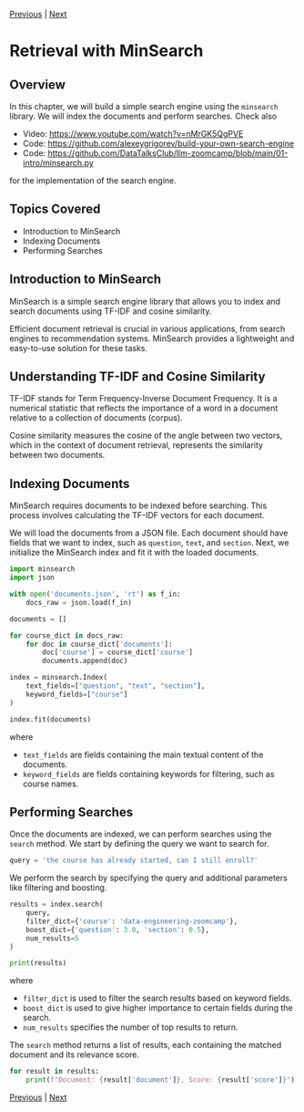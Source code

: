 [Previous](preparing-the-environment.md) | [Next](generation-with-openai.md)


# Retrieval with MinSearch

## Overview

In this chapter, we will build a simple search engine using the `minsearch` library. We will index the documents and perform searches. Check also

* Video: https://www.youtube.com/watch?v=nMrGK5QgPVE
* Code: https://github.com/alexeygrigorev/build-your-own-search-engine
* Code: https://github.com/DataTalksClub/llm-zoomcamp/blob/main/01-intro/minsearch.py

for the implementation of the search engine.

## Topics Covered

- Introduction to MinSearch
- Indexing Documents
- Performing Searches

## Introduction to MinSearch

MinSearch is a simple search engine library that allows you to index and search documents using TF-IDF and cosine similarity.

Efficient document retrieval is crucial in various applications, from search engines to recommendation systems. MinSearch provides a lightweight and easy-to-use solution for these tasks.

## Understanding TF-IDF and Cosine Similarity

TF-IDF stands for Term Frequency-Inverse Document Frequency. It is a numerical statistic that reflects the importance of a word in a document relative to a collection of documents (corpus).

Cosine similarity measures the cosine of the angle between two vectors, which in the context of document retrieval, represents the similarity between two documents.

## Indexing Documents

MinSearch requires documents to be indexed before searching. This process involves calculating the TF-IDF vectors for each document.

We will load the documents from a JSON file. Each document should have fields that we want to index, such as `question`, `text`, and `section`. Next, we initialize the MinSearch index and fit it with the loaded documents.

```python
import minsearch
import json

with open('documents.json', 'rt') as f_in:
    docs_raw = json.load(f_in)

documents = []

for course_dict in docs_raw:
    for doc in course_dict['documents']:
        doc['course'] = course_dict['course']
        documents.append(doc)

index = minsearch.Index(
    text_fields=["question", "text", "section"],
    keyword_fields=["course"]
)

index.fit(documents)
```

where
- `text_fields` are fields containing the main textual content of the documents.
- `keyword_fields` are fields containing keywords for filtering, such as course names.

## Performing Searches

Once the documents are indexed, we can perform searches using the `search` method.
We start by defining the query we want to search for.

```python
query = 'the course has already started, can I still enroll?'
```
We perform the search by specifying the query and additional parameters like filtering and boosting.

```python
results = index.search(
    query, 
    filter_dict={'course': 'data-engineering-zoomcamp'}, 
    boost_dict={'question': 3.0, 'section': 0.5}, 
    num_results=5
)

print(results)
```

where

- `filter_dict` is used to filter the search results based on keyword fields.
- `boost_dict` is used to give higher importance to certain fields during the search.
- `num_results` specifies the number of top results to return.


The `search` method returns a list of results, each containing the matched document and its relevance score.

```python
for result in results:
    print(f"Document: {result['document']}, Score: {result['score']}")
```

[Previous](preparing-the-environment.md) | [Next](generation-with-openai.md)